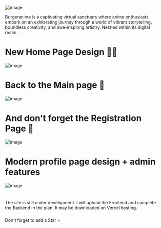 ![image](https://github.com/amadich/BURGERANIME/assets/74735976/6037fbdf-989d-495b-965d-a26450f8e86f)

Burgeranime is a captivating virtual sanctuary where anime enthusiasts embark on an exhilarating journey through a world of vibrant storytelling, boundless creativity, and awe-inspiring artistry. Nestled within its digital realm .
# New Home Page Design 🐱‍👤
![image](https://github.com/amadich/BURGERANIME/assets/74735976/cd1dc440-4d9c-4fa1-84be-7c8f6c193777)
# Back to the Main page 🙈
![image](https://github.com/amadich/BURGERANIME/assets/74735976/8df26769-c7f1-4e54-afe0-c3a06e68646c)
# And don't forget the Registration Page 🙊
![image](https://github.com/amadich/BURGERANIME/assets/74735976/0950265c-c467-4178-8df9-38d403afeb0c)

# Modern profile page design + admin features
![image](https://github.com/amadich/BURGERANIME/assets/74735976/82970b72-1e7c-4976-ab78-4a3a5cb206bf)


###
#
The site is still under development. I will upload the Frontend and complete the Backend in the plan. It may be downloaded on Vercel hosting.
###
Don't forget to add a Star ⭐
